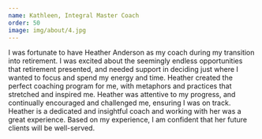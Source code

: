 ```yaml
---
name: Kathleen, Integral Master Coach
order: 50
image: img/about/4.jpg 
---
```


I was fortunate to have Heather Anderson as my coach during my transition into retirement.  I was excited about the seemingly endless opportunities that retirement presented, and needed support in deciding just where I wanted to focus and spend my energy and time.  Heather created the perfect coaching program for me, with metaphors and practices that  stretched and inspired me.  Heather was attentive to my progress, and continually encouraged and challenged me, ensuring I was on track. Heather is a dedicated and insightful coach and working with her was a great experience.  Based on my experience, I am confident that her future clients will be well-served.    

